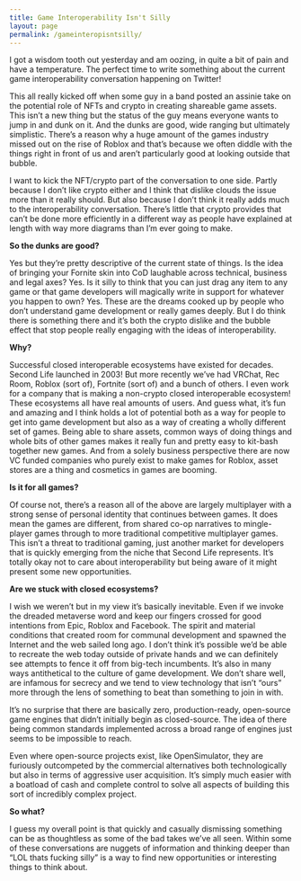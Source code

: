 ```yaml
---
title: Game Interoperability Isn't Silly
layout: page
permalink: /gameinteropisntsilly/
---
```


I got a wisdom tooth out yesterday and am oozing, in quite a bit of pain and have a temperature. The perfect time to write something about the current game interoperability conversation happening on Twitter!

This all really kicked off when some guy in a band posted an assinie take on the potential role of NFTs and crypto in creating shareable game assets. This isn’t a new thing but the status of the guy means everyone wants to jump in and dunk on it. And the dunks are good, wide ranging but ultimately simplistic. There’s a reason why a huge amount of the games industry missed out on the rise of Roblox and that’s because we often diddle with the things right in front of us and aren’t particularly good at looking outside that bubble.

I want to kick the NFT/crypto part of the conversation to one side. Partly because I don’t like crypto either and I think that dislike clouds the issue more than it really should. But also because I don’t think it really adds much to the interoperability conversation. There’s little that crypto provides that can’t be done more efficiently in a different way as people have explained at length with way more diagrams than I’m ever going to make.

**So the dunks are good?**

Yes but they’re pretty descriptive of the current state of things. Is the idea of bringing your Fornite skin into CoD laughable across technical, business and legal axes? Yes. Is it silly to think that you can just drag any item to any game or that game developers will magically write in support for whatever you happen to own? Yes. These are the dreams cooked up by people who don’t understand game development or really games deeply. But I do think there is something there and it’s both the crypto dislike and the bubble effect that stop people really engaging with the ideas of interoperability.

**Why?**

Successful closed interoperable ecosystems have existed for decades. Second Life launched in 2003! But more recently we’ve had VRChat, Rec Room, Roblox (sort of), Fortnite (sort of) and a bunch of others. I even work for a company that is making a non-crypto closed interoperable ecosystem! These ecosystems all have real amounts of users. And guess what, it’s fun and amazing and I think holds a lot of potential both as a way for people to get into game development but also as a way of creating a wholly different set of games. Being able to share assets, common ways of doing things and whole bits of other games makes it really fun and pretty easy to kit-bash together new games. And from a solely business perspective there are now VC funded companies who purely exist to make games for Roblox, asset stores are a thing and cosmetics in games are booming.

**Is it for all games?**

Of course not, there’s a reason all of the above are largely multiplayer with a strong sense of personal identity that continues between games. It does mean the games are different, from shared co-op narratives to mingle-player games through to more traditional competitive multiplayer games. This isn’t a threat to traditional gaming, just another market for developers that is quickly emerging from the niche that Second Life represents. It’s totally okay not to care about interoperability but being aware of it might present some new opportunities.

**Are we stuck with closed ecosystems?**

I wish we weren’t but in my view it’s basically inevitable. Even if we invoke the dreaded metaverse word and keep our fingers crossed for good intentions from Epic, Roblox and Facebook. The spirit and material conditions that created room for communal development and spawned the Internet and the web sailed long ago. I don’t think it’s possible we’d be able to recreate the web today outside of private hands and we can definitely see attempts to fence it off from big-tech incumbents. It’s also in many ways antithetical to the culture of game development. We don’t share well, are infamous for secrecy and we tend to view technology that isn’t “ours” more through the lens of something to beat than something to join in with.

It’s no surprise that there are basically zero, production-ready, open-source game engines that didn’t initially begin as closed-source. The idea of there being common standards implemented across a broad range of engines just seems to be impossible to reach.

Even where open-source projects exist, like OpenSimulator, they are furiously outcompeted by the commercial alternatives both technologically but also in terms of aggressive user acquisition. It’s simply much easier with a boatload of cash and complete control to solve all aspects of building this sort of incredibly complex project.

**So what?**

I guess my overall point is that quickly and casually dismissing something can be as thoughtless as some of the bad takes we’ve all seen. Within some of these conversations are nuggets of information and thinking deeper than “LOL thats fucking silly” is a way to find new opportunities or interesting things to think about.
